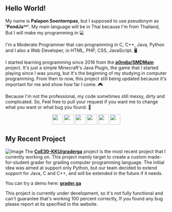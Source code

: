 ## Hello World!
My name is **Palapon Soontornpas**, but I supposed to use pseudonym as **'PondJaᵀᴴ'**. My main language will be in Thai because I'm from Thailand, But I will make my programming in  💻

I'm a Moderate Programmer that can programming in C, C++, Java, Python and I also a Web Developer, in HTML, PHP, CSS, JavaScript. 🖥

I started learning programming since 2016 from the [**p0ndja/SMDMain**](https://github.com/p0ndja/SMD_Main) project. It's just a simple Minecraft's Java Plugin, the game that I started playing since I was young, but it's the beginning of my studying in computer programming. From then to now, this project still being updated because it's important for me and show how far I come. 🎮

Because I'm not the professional, my code sometimes still messy, dirty and complicated. So, Feel free to pull your request if you want me to change what you want or what bug you found. 🔎
<p align='center'>
        <a href="https://www.facebook.com/p0ndja"><img src="https://image.flaticon.com/icons/svg/733/733547.svg" width="32"></a>
        <a href="https://twitter.com/p0ndja"><img src="https://image.flaticon.com/icons/svg/1409/1409937.svg" width="32"></a>
        <a href="https://instagr.am/p0ndja"><img src="https://image.flaticon.com/icons/svg/2111/2111463.svg" width="32"></a>
        <a href="https://smd.pondja.com"><img src="https://smd.pondja.com/static/images/logo/smdlogo.png" width="32"></a>
        <a href="https://me.pondja.com"><img src="https://www.pondja.com/p0ndja_square.png" width="32"></a>
        <a href="https://pondja.com/diary"><img src="https://image.flaticon.com/icons/svg/747/747720.svg" width="32"></a>
</p>

## My Recent Project
![Image](https://uni.pondja.com/file/2021/03/01/graderga_1.jpg)
The [**CoE30-KKU/graderga**](https://github.com/CoE30-KKU/graderga) project is the most recent project that I currently working on. This project mainly target to create a custom made-for-student grader for grading computer programming language. The initial idea was aimed at support only Python, but our team decided to extend support for Java, C and C++, and will be extended in the future if it needs.

You can try a demo here: [**grader.ga**](https://grader.ga/)

This project is currently under development, so it's not fully functional and can't guarantee that's working 100 percent correctly, If you found any bug please report at its specified in the website.

